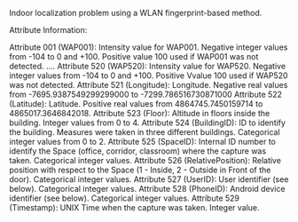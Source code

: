 Indoor localization problem using a WLAN fingerprint-based method.

Attribute Information:

Attribute 001 (WAP001): Intensity value for WAP001. Negative integer values from -104 to 0 and +100. Positive value 100 used if WAP001 was not detected.
....
Attribute 520 (WAP520): Intensity value for WAP520. Negative integer values from -104 to 0 and +100. Positive Vvalue 100 used if WAP520 was not detected.
Attribute 521 (Longitude): Longitude. Negative real values from -7695.9387549299299000 to -7299.786516730871000
Attribute 522 (Latitude): Latitude. Positive real values from 4864745.7450159714 to 4865017.3646842018.
Attribute 523 (Floor): Altitude in floors inside the building. Integer values from 0 to 4.
Attribute 524 (BuildingID): ID to identify the building. Measures were taken in three different buildings. Categorical integer values from 0 to 2.
Attribute 525 (SpaceID): Internal ID number to identify the Space (office, corridor, classroom) where the capture was taken. Categorical integer values.
Attribute 526 (RelativePosition): Relative position with respect to the Space (1 - Inside, 2 - Outside in Front of the door). Categorical integer values.
Attribute 527 (UserID): User identifier (see below). Categorical integer values.
Attribute 528 (PhoneID): Android device identifier (see below). Categorical integer values.
Attribute 529 (Timestamp): UNIX Time when the capture was taken. Integer value.